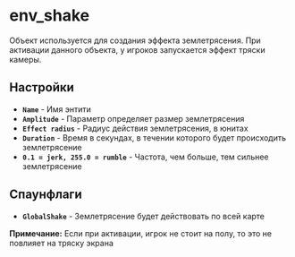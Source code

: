 ﻿# env_shake

Объект используется для создания эффекта землетрясения. При активации данного объекта, у игроков запускается эффект тряски камеры.

## Настройки

- **`Name`** - Имя энтити
- **`Amplitude`** - Параметр определяет размер землетрясения
- **`Effect radius`** - Радиус действия землетрясения, в юнитах
- **`Duration`** - Время в секундах, в течении которого будет происходить землетрясение
- **`0.1 = jerk, 255.0 = rumble`** - Частота, чем больше, тем сильнее землетрясение

## Спаунфлаги

- **`GlobalShake`** - Землетрясение будет действовать по всей карте

**Примечание:** Если при активации, игрок не стоит на полу, то это не повлияет на тряску экрана
